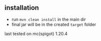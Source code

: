 ## installation
* run `mvn clean install` in the main dir
* final jar will be in the created `target` folder

last tested on mc(spigot) 1.20.4
